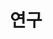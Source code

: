 ---
layout: home
title: "연구"
description: "대학원생의 연구 이야기"
permalink: "/연구"
pagination: 
  enabled: true
  category: "연구"
  permalink: /:num/
---